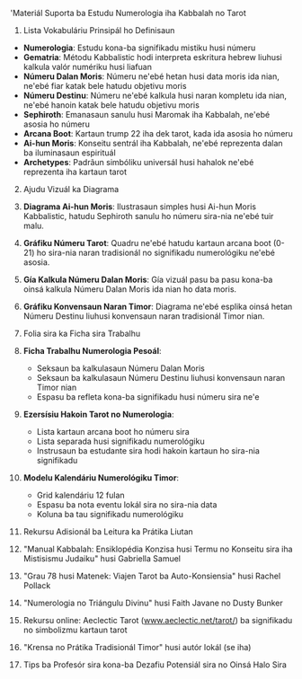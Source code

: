 'Materiál Suporta ba Estudu Numerologia iha Kabbalah no Tarot

1. Lista Vokabuláriu Prinsipál ho Definisaun

- **Numerologia**: Estudu kona-ba signifikadu mistiku husi númeru
- **Gematria**: Métodu Kabbalistic hodi interpreta eskritura hebrew liuhusi kalkula valór numériku husi liafuan
- **Númeru Dalan Moris**: Númeru ne'ebé hetan husi data moris ida nian, ne'ebé fiar katak bele hatudu objetivu moris
- **Númeru Destinu**: Númeru ne'ebé kalkula husi naran kompletu ida nian, ne'ebé hanoin katak bele hatudu objetivu moris
- **Sephiroth**: Emanasaun sanulu husi Maromak iha Kabbalah, ne'ebé asosia ho númeru
- **Arcana Boot**: Kartaun trump 22 iha dek tarot, kada ida asosia ho númeru
- **Ai-hun Moris**: Konseitu sentrál iha Kabbalah, ne'ebé reprezenta dalan ba iluminasaun espirituál
- **Archetypes**: Padrãun simbóliku universál husi hahalok ne'ebé reprezenta iha kartaun tarot

2. Ajudu Vizuál ka Diagrama

1. **Diagrama Ai-hun Moris**: Ilustrasaun simples husi Ai-hun Moris Kabbalistic, hatudu Sephiroth sanulu ho númeru sira-nia ne'ebé tuir malu.
   
2. **Gráfiku Númeru Tarot**: Quadru ne'ebé hatudu kartaun arcana boot (0-21) ho sira-nia naran tradisionál no signifikadu numerológiku ne'ebé asosia.
   
3. **Gía Kalkula Númeru Dalan Moris**: Gía vizuál pasu ba pasu kona-ba oinsá kalkula Númeru Dalan Moris ida nian ho data moris.
   
4. **Gráfiku Konvensaun Naran Timor**: Diagrama ne'ebé esplika oinsá hetan Númeru Destinu liuhusi konvensaun naran tradisionál Timor nian.

3. Folia sira ka Ficha sira Trabalhu

1. **Ficha Trabalhu Numerologia Pesoál**:
   - Seksaun ba kalkulasaun Númeru Dalan Moris
   - Seksaun ba kalkulasaun Númeru Destinu liuhusi konvensaun naran Timor nian
   - Espasu ba refleta kona-ba signifikadu husi númeru sira ne'e

2. **Ezersísiu Hakoin Tarot no Numerologia**:
   - Lista kartaun arcana boot ho númeru sira
   - Lista separada husi signifikadu numerológiku
   - Instrusaun ba estudante sira hodi hakoin kartaun ho sira-nia signifikadu

3. **Modelu Kalendáriu Numerológiku Timor**:
   - Grid kalendáriu 12 fulan
   - Espasu ba nota eventu lokál sira no sira-nia data
   - Koluna ba tau signifikadu numerológiku

4. Rekursu Adisionál ba Leitura ka Prátika Liutan

1. "Manual Kabbalah: Ensiklopédia Konzisa husi Termu no Konseitu sira iha Mistisismu Judaiku" husi Gabriella Samuel
2. "Grau 78 husi Matenek: Viajen Tarot ba Auto-Konsiensia" husi Rachel Pollack
3. "Numerologia no Triángulu Divinu" husi Faith Javane no Dusty Bunker
4. Rekursu online: Aeclectic Tarot (www.aeclectic.net/tarot/) ba signifikadu no simbolizmu kartaun tarot
5. "Krensa no Prátika Tradisionál Timor" husi autór lokál (se iha)

5. Tips ba Profesór sira kona-ba Dezafiu Potensiál sira no Oinsá Halo Sira